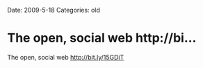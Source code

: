 Date: 2009-5-18
Categories: old

# The open, social web http://bi...

The open, social web <a href="http://bit.ly/15GDiT" rel="nofollow">http://bit.ly/15GDiT</a>
